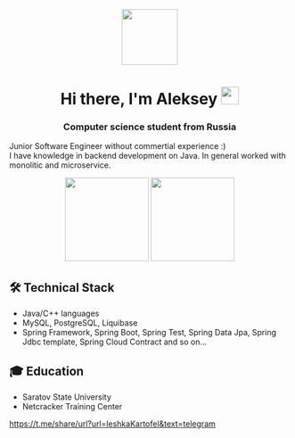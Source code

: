 <div id="header" align="center">
  <img src="https://media.giphy.com/media/M9gbBd9nbDrOTu1Mqx/giphy.gif" width="100"/>
</div>

<h1 align="center">Hi there, I'm Aleksey
<img src="https://github.com/blackcater/blackcater/raw/main/images/Hi.gif" height="32"/></h1>
<h3 align="center">Computer science student from Russia</h3>

Junior Software Engineer without commertial experience :) <br>
I have  knowledge in backend development on Java. In general worked with monolitic and microservice.


<p align='center'>
   <a href="https://github-readme-stats.vercel.app/api?username=DaveySC&show_icons=true&count_private=true">
       <img height=150 src="https://github-readme-stats.vercel.app/api?username=DaveySC&show_icons=true&count_private=true"/></a>
   <a href="https://github.com/DaveySC/github-readme-stats">
       <img height=150 src="https://github-readme-stats.vercel.app/api/top-langs/?username=DaveySC&layout=compact"/></a>
</p>

## 🛠 Technical Stack
*   Java/C++ languages
*   MySQL, PostgreSQL, Liquibase
*   Spring Framework, Spring Boot, Spring Test, Spring Data Jpa, Spring Jdbc template, Spring Cloud Contract and so on...

## 🎓 Education
* Saratov State University
* Netcracker Training Center

https://t.me/share/url?url=leshkaKartofel&text=telegram
